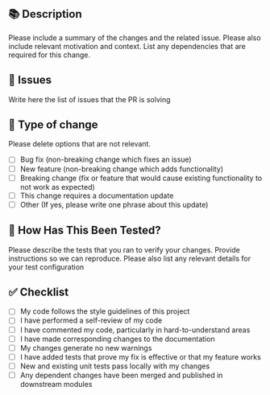 ## 📚 Description

Please include a summary of the changes and the related issue. Please also include relevant motivation and context. List any dependencies that are required for this change.

## 🎯 Issues

Write here the list of issues that the PR is solving

## 👾 Type of change

Please delete options that are not relevant.

- [ ] Bug fix (non-breaking change which fixes an issue)
- [ ] New feature (non-breaking change which adds functionality)
- [ ] Breaking change (fix or feature that would cause existing functionality to not work as expected)
- [ ] This change requires a documentation update
- [ ] Other (If yes, please write one phrase about this update)

## 👀 How Has This Been Tested?

Please describe the tests that you ran to verify your changes. Provide instructions so we can reproduce. Please also list any relevant details for your test configuration

## ✅ Checklist

- [ ] My code follows the style guidelines of this project
- [ ] I have performed a self-review of my code
- [ ] I have commented my code, particularly in hard-to-understand areas
- [ ] I have made corresponding changes to the documentation
- [ ] My changes generate no new warnings
- [ ] I have added tests that prove my fix is effective or that my feature works
- [ ] New and existing unit tests pass locally with my changes
- [ ] Any dependent changes have been merged and published in downstream modules
